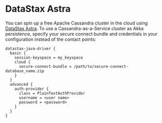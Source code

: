# DataStax Astra

You can spin up a free Apache Cassandra cluster in the cloud using [DataStax
Astra](https://www.datastax.com/products/datastax-astra). To use a Cassandra-as-a-Service cluster as Akka persistence,
specify your secure connect bundle and credentials in your configuration instead of the contact points:

```
datastax-java-driver {
  basic {
    session-keyspace = my_keyspace
    cloud {
      secure-connect-bundle = /path/to/secure-connect-database_name.zip
    }
  }
  advanced {
    auth-provider {
      class = PlainTextAuthProvider
      username = <user name> 
      password = <password>
    }
  }
}
```
